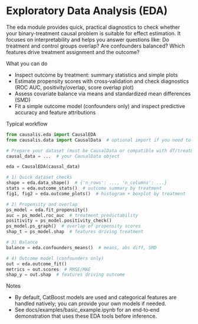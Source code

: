 # Exploratory Data Analysis (EDA)

The eda module provides quick, practical diagnostics to check whether your binary-treatment causal problem is suitable for effect estimation. It focuses on interpretability and helps you answer questions like: Do treatment and control groups overlap? Are confounders balanced? Which features drive treatment assignment and the outcome?

What you can do
- Inspect outcome by treatment: summary statistics and simple plots
- Estimate propensity scores with cross‑validation and check diagnostics (ROC AUC, positivity/overlap, score overlap plot)
- Assess covariate balance via means and standardized mean differences (SMD)
- Fit a simple outcome model (confounders only) and inspect predictive accuracy and feature attributions

Typical workflow

```python
from causalis.eda import CausalEDA
from causalis.data import CausalData  # optional import if you need to construct CausalData

# Prepare your dataset (must be CausalData or compatible with df/treatment/outcome/confounders)
causal_data = ...  # your CausalData object

eda = CausalEDA(causal_data)

# 1) Quick dataset checks
shape = eda.data_shape()  # {'n_rows': ..., 'n_columns': ...}
stats = eda.outcome_stats()  # outcome summary by treatment
fig1, fig2 = eda.outcome_plots()  # histogram + boxplot by treatment

# 2) Propensity and overlap
ps_model = eda.fit_propensity()
auc = ps_model.roc_auc  # treatment predictability
positivity = ps_model.positivity_check()
ps_model.ps_graph()  # overlap of propensity scores
shap_t = ps_model.shap  # features driving treatment

# 3) Balance
balance = eda.confounders_means()  # means, abs diff, SMD

# 4) Outcome model (confounders only)
out = eda.outcome_fit()
metrics = out.scores  # RMSE/MAE
shap_y = out.shap  # features driving outcome
```

Notes
- By default, CatBoost models are used and categorical features are handled natively; you can provide your own models if needed.
- See docs/examples/basic_example.ipynb for an end‑to‑end demonstration that uses these EDA tools before inference.
